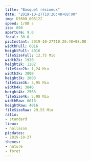 ```yaml
---
title: "Bosquet résineux"
date: "2019-10-27T10:20:48+08:00"
img: D5600_003122
speed: 1/80 s
iso: 800
aperture: 9.0
focal: 30.0
picInstant: 2019-10-27T10:20:48+08:00
widthFull: 6016
heightFull: 4016
fileSizeFull: 12,75 Mio
width2k: 1920
height2k: 1282
fileSize2k: 1,24 Mio
width3k: 3000
height3k: 2003
fileSize3k: 3,95 Mio
width4k: 3840
height4k: 2563
fileSize4k: 5,98 Mio
widthRaw: 6016
heightRaw: 4016
fileSizeRaw: 29,55 Mio
ratio:
- standard
lieux:
- hallasan
picdates:
- 2019-10-27
themes:
- nature
- foret
---
```



